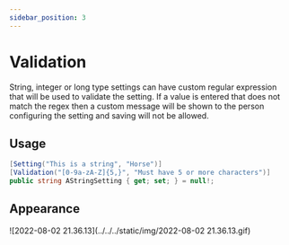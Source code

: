 ```yaml
---
sidebar_position: 3
---
```


# Validation

String, integer or long type settings can have custom regular expression that will be used to validate the setting. If a value is entered that does not match the regex then a custom message will be shown to the person configuring the setting and saving will not be allowed.

## Usage

```c#
[Setting("This is a string", "Horse")]
[Validation("[0-9a-zA-Z]{5,}", "Must have 5 or more characters")]
public string AStringSetting { get; set; } = null!;
```

## Appearance

![2022-08-02 21.36.13](../../../static/img/2022-08-02 21.36.13.gif)
